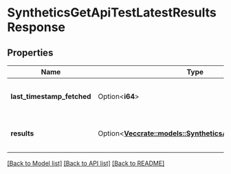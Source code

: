 # SyntheticsGetApiTestLatestResultsResponse

## Properties

Name | Type | Description | Notes
------------ | ------------- | ------------- | -------------
**last_timestamp_fetched** | Option<**i64**> | Timestamp of the latest API test run. | [optional]
**results** | Option<[**Vec<crate::models::SyntheticsApiTestResultShort>**](SyntheticsAPITestResultShort.md)> | Result of the latest API test run. | [optional]

[[Back to Model list]](../README.md#documentation-for-models) [[Back to API list]](../README.md#documentation-for-api-endpoints) [[Back to README]](../README.md)


